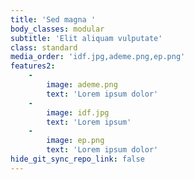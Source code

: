 ```yaml
---
title: 'Sed magna '
body_classes: modular
subtitle: 'Elit aliquam vulputate'
class: standard
media_order: 'idf.jpg,ademe.png,ep.png'
features2:
    -
        image: ademe.png
        text: 'Lorem ipsum dolor'
    -
        image: idf.jpg
        text: 'Lorem ipsum'
    -
        image: ep.png
        text: 'Lorem ipsum dolor'
hide_git_sync_repo_link: false
---
```


